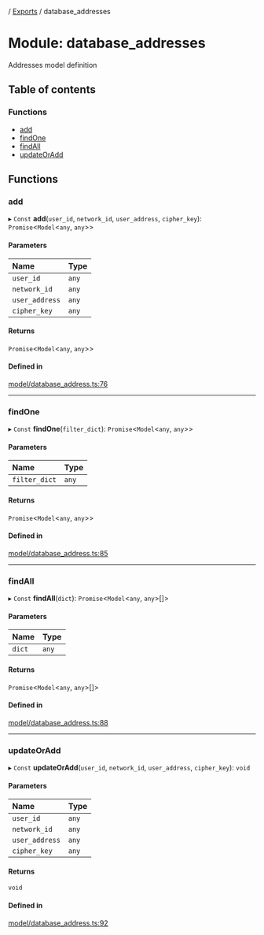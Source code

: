 [](../README.md) / [Exports](../modules.md) / database\_addresses

# Module: database\_addresses

Addresses model definition

## Table of contents

### Functions

- [add](database_addresses.md#add)
- [findOne](database_addresses.md#findone)
- [findAll](database_addresses.md#findall)
- [updateOrAdd](database_addresses.md#updateoradd)

## Functions

### add

▸ `Const` **add**(`user_id`, `network_id`, `user_address`, `cipher_key`): `Promise`<`Model`<`any`, `any`\>\>

#### Parameters

| Name | Type |
| :------ | :------ |
| `user_id` | `any` |
| `network_id` | `any` |
| `user_address` | `any` |
| `cipher_key` | `any` |

#### Returns

`Promise`<`Model`<`any`, `any`\>\>

#### Defined in

[model/database_address.ts:76](https://github.com/ieigen/eigen_service/blob/b4bdd23/src/model/database_address.ts#L76)

___

### findOne

▸ `Const` **findOne**(`filter_dict`): `Promise`<`Model`<`any`, `any`\>\>

#### Parameters

| Name | Type |
| :------ | :------ |
| `filter_dict` | `any` |

#### Returns

`Promise`<`Model`<`any`, `any`\>\>

#### Defined in

[model/database_address.ts:85](https://github.com/ieigen/eigen_service/blob/b4bdd23/src/model/database_address.ts#L85)

___

### findAll

▸ `Const` **findAll**(`dict`): `Promise`<`Model`<`any`, `any`\>[]\>

#### Parameters

| Name | Type |
| :------ | :------ |
| `dict` | `any` |

#### Returns

`Promise`<`Model`<`any`, `any`\>[]\>

#### Defined in

[model/database_address.ts:88](https://github.com/ieigen/eigen_service/blob/b4bdd23/src/model/database_address.ts#L88)

___

### updateOrAdd

▸ `Const` **updateOrAdd**(`user_id`, `network_id`, `user_address`, `cipher_key`): `void`

#### Parameters

| Name | Type |
| :------ | :------ |
| `user_id` | `any` |
| `network_id` | `any` |
| `user_address` | `any` |
| `cipher_key` | `any` |

#### Returns

`void`

#### Defined in

[model/database_address.ts:92](https://github.com/ieigen/eigen_service/blob/b4bdd23/src/model/database_address.ts#L92)
